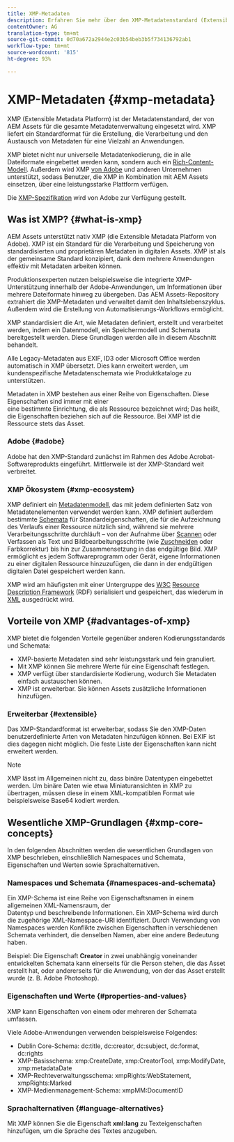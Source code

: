 ```yaml
---
title: XMP-Metadaten
description: Erfahren Sie mehr über den XMP-Metadatenstandard (Extensible Metadata Platform), der von AEM Assets zur Metadatenverwaltung verwendet wird. XMP liefert ein Standardformat für die Erstellung, die Verarbeitung und den Austausch von Metadaten für eine Vielzahl an Anwendungen.
contentOwner: AG
translation-type: tm+mt
source-git-commit: 0d70a672a2944e2c03b54beb3b5f734136792ab1
workflow-type: tm+mt
source-wordcount: '815'
ht-degree: 93%

---
```



# XMP-Metadaten {#xmp-metadata}

XMP (Extensible Metadata Platform) ist der Metadatenstandard, der von AEM Assets für die gesamte Metadatenverwaltung eingesetzt wird. XMP liefert ein Standardformat für die Erstellung, die Verarbeitung und den Austausch von Metadaten für eine Vielzahl an Anwendungen.

XMP bietet nicht nur universelle Metadatenkodierung, die in alle Dateiformate eingebettet werden kann, sondern auch ein [Rich-Content-Modell](xmp.md#xmp-core-concepts). Außerdem wird XMP [von Adobe](xmp.md#advantages-of-xmp) und anderen Unternehmen unterstützt, sodass Benutzer, die XMP in Kombination mit AEM Assets einsetzen, über eine leistungsstarke Plattform verfügen.

Die [XMP-Spezifikation](https://www.adobe.com/devnet/xmp.html) wird von Adobe zur Verfügung gestellt.

## Was ist XMP? {#what-is-xmp}

AEM Assets unterstützt nativ XMP (die Extensible Metadata Platform von Adobe). XMP ist ein Standard für die Verarbeitung und Speicherung von standardisierten und proprietären Metadaten in digitalen Assets. XMP ist als der gemeinsame Standard konzipiert, dank dem mehrere Anwendungen effektiv mit Metadaten arbeiten können.

Produktionsexperten nutzen beispielsweise die integrierte XMP-Unterstützung innerhalb der Adobe-Anwendungen, um Informationen über mehrere Dateiformate hinweg zu übergeben. Das AEM Assets-Repository extrahiert die XMP-Metadaten und verwaltet damit den Inhaltslebenszyklus. Außerdem wird die Erstellung von Automatisierungs-Workflows ermöglicht.

XMP standardisiert die Art, wie Metadaten definiert, erstellt und verarbeitet werden, indem ein Datenmodell, ein Speichermodell und Schemata bereitgestellt werden. Diese Grundlagen werden alle in diesem Abschnitt behandelt.

Alle Legacy-Metadaten aus EXIF, ID3 oder Microsoft Office werden automatisch in XMP übersetzt. Dies kann erweitert werden, um kundenspezifische Metadatenschemata wie Produktkataloge zu unterstützen.

Metadaten in XMP bestehen aus einer Reihe von Eigenschaften. Diese Eigenschaften sind immer mit einer\
eine bestimmte Einrichtung, die als Ressource bezeichnet wird; Das heißt, die Eigenschaften beziehen sich auf die Ressource. Bei XMP ist die Ressource stets das Asset.

### Adobe {#adobe}

Adobe hat den XMP-Standard zunächst im Rahmen des Adobe Acrobat-Softwareprodukts eingeführt. Mittlerweile ist der XMP-Standard weit verbreitet.

### XMP Ökosystem {#xmp-ecosystem}

XMP definiert ein [Metadatenmodell](https://de.wikipedia.org/wiki/Metadaten), das mit jedem definierten Satz von Metadatenelementen verwendet werden kann. XMP definiert außerdem bestimmte [Schemata](https://de.wikipedia.org/wiki/Schemasprache_(XML)) für Standardeigenschaften, die für die Aufzeichnung des Verlaufs einer Ressource nützlich sind, während sie mehrere Verarbeitungsschritte durchläuft – von der Aufnahme über [Scannen](https://de.wikipedia.org/wiki/Scanner_(Datenerfassung)) oder Verfassen als Text und Bildbearbeitungsschritte (wie [Zuschneiden](https://de.wikipedia.org/wiki/Cropping) oder Farbkorrektur) bis hin zur Zusammensetzung in das endgültige Bild. XMP ermöglicht es jedem Softwareprogramm oder Gerät, eigene Informationen zu einer digitalen Ressource hinzuzufügen, die dann in der endgültigen digitalen Datei gespeichert werden kann.

XMP wird am häufigsten mit einer Untergruppe des [W3C](https://de.wikipedia.org/wiki/World_Wide_Web_Consortium) [Resource Description Framework](https://de.wikipedia.org/wiki/Resource_Description_Framework) (RDF) serialisiert und gespeichert, das wiederum in [XML](https://de.wikipedia.org/wiki/Extensible_Markup_Language) ausgedrückt wird.

## Vorteile von XMP       {#advantages-of-xmp}

XMP bietet die folgenden Vorteile gegenüber anderen Kodierungsstandards und Schemata:

* XMP-basierte Metadaten sind sehr leistungsstark und fein granuliert.
* Mit XMP können Sie mehrere Werte für eine Eigenschaft festlegen.
* XMP verfügt über standardisierte Kodierung, wodurch Sie Metadaten einfach austauschen können.
* XMP ist erweiterbar. Sie können Assets zusätzliche Informationen hinzufügen.

### Erweiterbar {#extensible}

Das XMP-Standardformat ist erweiterbar, sodass Sie den XMP-Daten benutzerdefinierte Arten von Metadaten hinzufügen können. Bei EXIF ist dies dagegen nicht möglich. Die feste Liste der Eigenschaften kann nicht erweitert werden.

>[!NOTE]
>
>XMP lässt im Allgemeinen nicht zu, dass binäre Datentypen eingebettet werden. Um binäre Daten wie etwa Miniaturansichten in XMP zu übertragen, müssen diese in einem XML-kompatiblen Format wie beispielsweise Base64 kodiert werden.

## Wesentliche XMP-Grundlagen  {#xmp-core-concepts}

In den folgenden Abschnitten werden die wesentlichen Grundlagen von XMP beschrieben, einschließlich Namespaces und Schemata, Eigenschaften und Werten sowie Sprachalternativen.

### Namespaces und Schemata {#namespaces-and-schemata}

Ein XMP-Schema ist eine Reihe von Eigenschaftsnamen in einem allgemeinen XML-Namensraum, der\
Datentyp und beschreibende Informationen. Ein XMP-Schema wird durch die zugehörige XML-Namespace-URI identifiziert. Durch Verwendung von Namespaces werden Konflikte zwischen Eigenschaften in verschiedenen Schemata verhindert, die denselben Namen, aber eine andere Bedeutung haben.

Beispiel: Die Eigenschaft **Creator** in zwei unabhängig voneinander entwickelten Schemata kann einerseits für die Person stehen, die das Asset erstellt hat, oder andererseits für die Anwendung, von der das Asset erstellt wurde (z. B. Adobe Photoshop).

### Eigenschaften und Werte  {#properties-and-values}

XMP kann Eigenschaften von einem oder mehreren der Schemata umfassen.

Viele Adobe-Anwendungen verwenden beispielsweise Folgendes:

* Dublin Core-Schema: dc:title, dc:creator, dc:subject, dc:format, dc:rights
* XMP-Basisschema: xmp:CreateDate, xmp:CreatorTool, xmp:ModifyDate, xmp:metadataDate
* XMP-Rechteverwaltungsschema: xmpRights:WebStatement, xmpRights:Marked
* XMP-Medienmanagement-Schema: xmpMM:DocumentID

### Sprachalternativen {#language-alternatives}

Mit XMP können Sie die Eigenschaft **xml:lang** zu Texteigenschaften hinzufügen, um die Sprache des Textes anzugeben.
